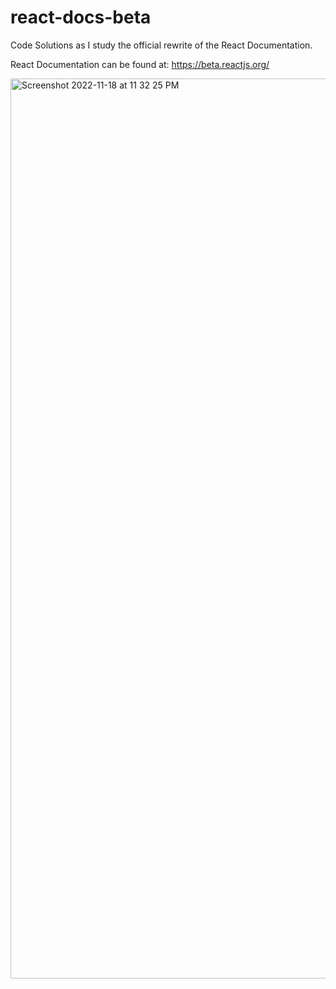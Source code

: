 # react-docs-beta
Code Solutions as I study the official rewrite of the React Documentation.

React Documentation can be found at: https://beta.reactjs.org/

<img width="1440" alt="Screenshot 2022-11-18 at 11 32 25 PM" src="https://user-images.githubusercontent.com/49361894/202840150-03e6620d-9f1d-4ec5-9294-56e1bbbf877c.png">
